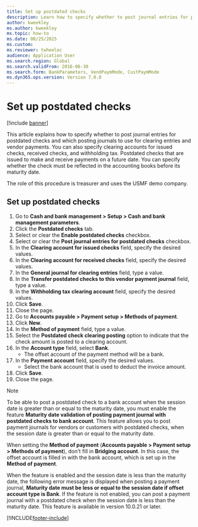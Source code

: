 ```yaml
--- 
title: Set up postdated checks
description: Learn how to specify whether to post journal entries for postdated checks and which posting journals to use for clearing entries and vendor payments.
author: kweekley
ms.author: kweekley
ms.topic: how-to
ms.date: 08/25/2025
ms.custom:
ms.reviewer: twheeloc   
audience: Application User  
ms.search.region: Global
ms.search.validFrom: 2016-06-30
ms.search.form: BankParameters, VendPaymMode, CustPaymMode
ms.dyn365.ops.version: Version 7.0.0 
---
```


# Set up postdated checks

[!include [banner](../../includes/banner.md)]

This article explains how to specify whether to post journal entries for postdated checks and which posting journals to use for clearing entries and vendor payments. You can also specify clearing accounts for issued checks, received checks, and withholding tax. Postdated checks that are issued to make and receive payments on a future date. You can specify whether the check must be reflected in the accounting books before its maturity date.

The role of this procedure is treasurer and uses the USMF demo company.


## Set up postdated checks
1. Go to **Cash and bank management > Setup > Cash and bank management parameters**.
2. Click the **Postdated checks** tab.
3. Select or clear the **Enable postdated checks** checkbox.
4. Select or clear the **Post journal entries for postdated checks** checkbox.
5. In the **Clearing account for issued checks** field, specify the desired values.
6. In the **Clearing account for received checks** field, specify the desired values.
7. In the **General journal for clearing entries** field, type a value.
8. In the **Transfer postdated checks to this vendor payment journal** field, type a value.
9. In the **Withholding tax clearing account** field, specify the desired values.
10. Click **Save**.
11. Close the page.
12. Go to **Accounts payable > Payment setup > Methods of payment**.
13. Click **New**.
14. In the **Method of payment** field, type a value.
15. Select the **Postdated check clearing posting** option to indicate that the check amount is posted to a clearing account.
16. In the **Account type** field, select **Bank**.
    * The offset account of the payment method will be a bank.  
17. In the **Payment account** field, specify the desired values.
    * Select the bank account that is used to deduct the invoice amount.  
18. Click **Save**.
19. Close the page.
> [!NOTE]
> To be able to post a postdated check to a bank account when the session date is greater than or equal to the maturity date, you must enable the feature **Maturity date validation of posting payment journal with postdated checks to bank account**. This feature allows you to post payment journals for vendors or customers with postdated checks, when the session date is greater than or equal to the maturity date.
> 
> When setting the **Method of payment** (**Accounts payable > Payment setup > Methods of payment**), don't fill in **Bridging account**. In this case, the offset account is filled in with the bank account, which is set up in the **Method of payment**.
>  
> When the feature is enabled and the session date is less than the maturity date, the following error message is displayed when posting a payment journal, **Maturity date must be less or equal to the session date if offset account type is Bank**. If the feature is not enabled, you can post a payment journal with a postdated check when the session date is less than the maturity date.
> This feature is available in version 10.0.21 or later.    

[!INCLUDE[footer-include](../../../includes/footer-banner.md)]
